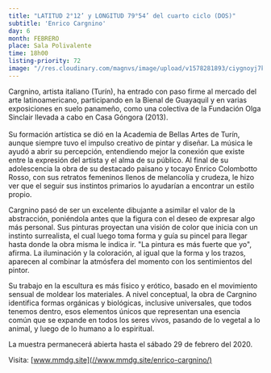 ```yaml
---
title: "LATITUD 2°12’ y LONGITUD 79°54’ del cuarto ciclo (DOS)"
subtitle: 'Enrico Cargnino'
day: 6
month: FEBRERO
place: Sala Polivalente
time: 18h00
listing-priority: 72
image: "//res.cloudinary.com/magnvs/image/upload/v1578281893/ciygnoyj7kbxrjf5epzk.jpg"
---
```

Cargnino, artista italiano (Turín), ha entrado con paso firme al mercado del arte latinoamericano, participando en la Bienal de Guayaquil y en varias exposiciones en suelo panameño, como una colectiva de la Fundación Olga Sinclair llevada a cabo en Casa Góngora (2013).<br /><br/>Su formación artística se dió en la Academia de Bellas Artes de Turín, aunque siempre tuvo el impulso creativo de pintar y diseñar. La música le ayudó a abrir su percepción, entendiendo mejor la conexión que existe entre la expresión del artista y el alma de su público. Al final de su adolescencia la obra de su destacado paisano y tocayo Enrico Colombotto Rosso, con sus retratos femeninos llenos de melancolía y crudeza, le hizo ver que el seguir sus instintos primarios lo ayudarían a encontrar un estilo propio.

Cargnino pasó de ser un excelente dibujante a asimilar el valor de la abstracción, poniéndola antes que la figura con el deseo de expresar algo más personal. Sus pinturas proyectan una visión de color que inicia con un instinto surrealista, el cual luego toma forma y guía su pincel para llegar hasta donde la obra misma le indica ir. "La pintura es más fuerte que yo", afirma.  La iluminación y la coloración, al igual que la forma y los trazos, aparecen al combinar la atmósfera del momento con los sentimientos del pintor.

Su trabajo en la escultura es más físico y erótico, basado en el movimiento sensual de moldear los materiales. A nivel conceptual, la obra de Cargnino identifica formas orgánicas y biológicas, inclusive universales, que todos tenemos dentro, esos elementos únicos que representan una esencia común que se expande en todos los seres vivos, pasando de lo vegetal a lo animal, y luego de lo humano a lo espiritual.

La muestra permanecerá abierta hasta el sábado 29 de febrero del 2020.

Visita: [www.mmdg.site](//www.mmdg.site/enrico-cargnino/)
